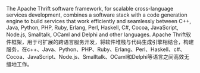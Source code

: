 The Apache Thrift software framework, for scalable cross-language services development, combines a software stack with a code generation engine to build services that work efficiently and seamlessly between C++, Java, Python, PHP, Ruby, Erlang, Perl, Haskell, C#, Cocoa, JavaScript, Node.js, Smalltalk, OCaml and Delphi and other languages.
Apache Thrift软件框架，用于可扩展的跨语言服务开发，将软件堆栈与代码生成引擎相结合，构建服务，在c++、Java、Python、PHP、Ruby、Erlang、Perl、Haskell、c#、Cocoa、JavaScript、Node.js、Smalltalk、OCaml和Delphi等语言之间高效无缝地工作。
